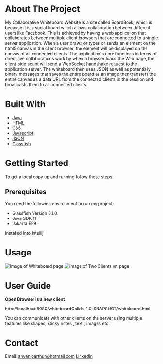 # About The Project

My Collaborative Whiteboard Website is a site called BoardBook, which is because it is a social board which allows collaboration between different users like Facebook. This is achieved by having a web application that collaborates between multiple client browsers that are connected to a single server application. When a user draws or types or sends an element on the html5 canvas in the client browser, the element will be displayed on the canvas of all connected clients. The application's core functions in terms of direct live collaborations work by when a browser loads the Web page, the client-side script will send a WebSocket handshake request to the application server. The whiteboard then uses JSON as well as potentially binary messages that saves the entire board as an image then transfers the entire canvas as a data URL from the connected clients in the session and broadcasts them to all connected clients. 

# Built With

- [Java][identifier1]
- [HTML][identifier2]
- [CSS][identifier3]
- [Javascript][identifier4]
- [JSON][identifier5]
- [Glassfish][identifier6]


<!-- Identifiers, in alphabetical order -->
[identifier1]: https://java.com/en/
[identifier2]: https://developer.mozilla.org/
[identifier3]: https://www.w3.org/Style/CSS/Overview.en.html
[identifier4]: https://www.javascript.com/
[identifier5]: https://www.json.org/json-en.html
[identifier6]: https://javaee.github.io/glassfish/

# Getting Started

To get a local copy up and running follow these steps.

## Prerequisites

You need the following environment to run my project:

- Glassfish Version 6.1.0
- Java SDK 11
- Jakarta EE9

Installed into Intellij

# Usage
![Image of Whiteboard page](https://imgur.com/a/nst7XHu)
![Image of Two Clients on page](https://imgur.com/a/7usSHVa)

# User Guide

**Open Browser is a new client**

http://localhost:8080/whiteboardCollab-1.0-SNAPSHOT/whiteboard.html

You can communicate with other clients on the server using multiple features like shapes, sticky notes , text , images etc.

# Contact

Email: anyanjoarthur@hotmail.com [Linkedin](https://www.linkedin.com/in/arthur-anyanjo-031913198/)
